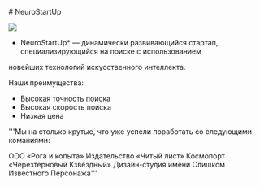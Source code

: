 ﻿\# NeuroStartUp

![](https://netology-code.github.io/git-homeworks/introduction/assets/logo.png)

* NeuroStartUp\* — динамически развивающийся стартап, специализирующийся на поиске с использованием

новейших технологий искусственного интеллекта.

Наши преимущества:

* Высокая точность поиска
* Высокая скорость поиска
* Низкая цена

'''Мы на столько крутые, что уже успели поработать со следующими команиями:

ООО «Рога и копыта»
Издательство «Читый лист»
Космопорт «Черезтерновый Кзвёздный»
Дизайн-студия имени Слишком Известного Персонажа'''